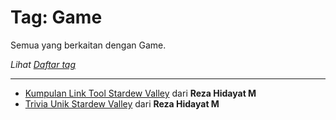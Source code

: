# Tag: Game

Semua yang berkaitan dengan Game.

*Lihat [Daftar tag](/content/tag/)*

----

- [Kumpulan Link Tool Stardew Valley](/content/tutorialinformasi/rezahidayatm/game/svkumpulanlinktools/) dari **Reza Hidayat M**
- [Trivia Unik Stardew Valley](/content/blog/rezahidayatm/game/svtriviaunik/) dari **Reza Hidayat M**

